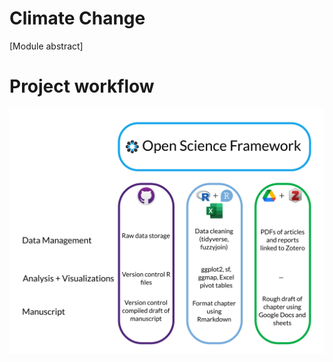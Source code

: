 # Climate Change
 
 
 [Module abstract]
 
 
 # Project workflow
 
 ![](Figures/workflow-schema.png)

